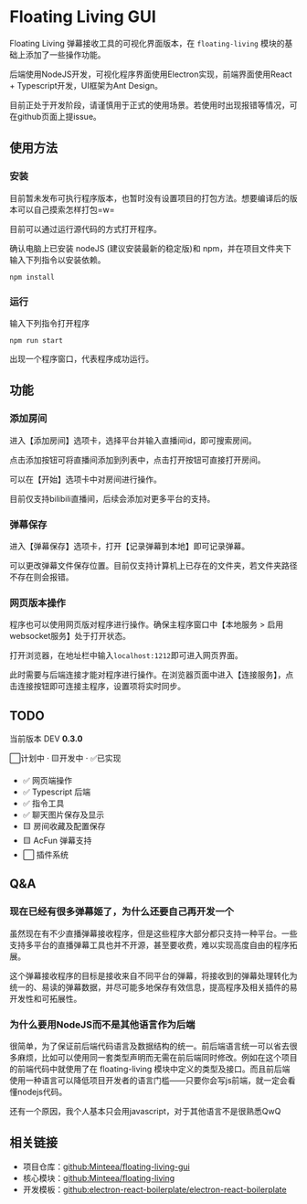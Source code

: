 # Floating Living GUI

Floating Living 弹幕接收工具的可视化界面版本，在 ```floating-living``` 模块的基础上添加了一些操作功能。

后端使用NodeJS开发，可视化程序界面使用Electron实现，前端界面使用React + Typescript开发，UI框架为Ant Design。

目前正处于开发阶段，请谨慎用于正式的使用场景。若使用时出现报错等情况，可在github页面上提issue。

## 使用方法

### 安装
目前暂未发布可执行程序版本，也暂时没有设置项目的打包方法。想要编译后的版本可以自己摸索怎样打包=w=

目前可以通过运行源代码的方式打开程序。

确认电脑上已安装 nodeJS (建议安装最新的稳定版)和 npm，并在项目文件夹下输入下列指令以安装依赖。

```
npm install
```

### 运行
输入下列指令打开程序
```
npm run start
```
出现一个程序窗口，代表程序成功运行。

## 功能

### 添加房间
进入【添加房间】选项卡，选择平台并输入直播间id，即可搜索房间。

点击添加按钮可将直播间添加到列表中，点击打开按钮可直接打开房间。

可以在【开始】选项卡中对房间进行操作。

目前仅支持bilibili直播间，后续会添加对更多平台的支持。

### 弹幕保存
进入【弹幕保存】选项卡，打开【记录弹幕到本地】即可记录弹幕。

可以更改弹幕文件保存位置。目前仅支持计算机上已存在的文件夹，若文件夹路径不存在则会报错。

### 网页版本操作
程序也可以使用网页版对程序进行操作。确保主程序窗口中【本地服务 > 启用websocket服务】处于打开状态。

打开浏览器，在地址栏中输入```localhost:1212```即可进入网页界面。

此时需要与后端连接才能对程序进行操作。在浏览器页面中进入【连接服务】，点击连接按钮即可连接主程序，设置项将实时同步。

## TODO
当前版本 DEV **0.3.0**

⬜计划中 · 🟨开发中 · ✅已实现
* ✅ 网页端操作
* ✅ Typescript 后端
* ✅ 指令工具
* ✅ 聊天图片保存及显示
* 🟨 房间收藏及配置保存
* 🟨 AcFun 弹幕支持
* ⬜ 插件系统

## Q&A
### 现在已经有很多弹幕姬了，为什么还要自己再开发一个
虽然现在有不少直播弹幕接收程序，但是这些程序大部分都只支持一种平台。一些支持多平台的直播弹幕工具也并不开源，甚至要收费，难以实现高度自由的程序拓展。

这个弹幕接收程序的目标是接收来自不同平台的弹幕，将接收到的弹幕处理转化为统一的、易读的弹幕数据，并尽可能多地保存有效信息，提高程序及相关插件的易开发性和可拓展性。

### 为什么要用NodeJS而不是其他语言作为后端
很简单，为了保证前后端代码语言及数据结构的统一。前后端语言统一可以省去很多麻烦，比如可以使用同一套类型声明而无需在前后端同时修改。例如在这个项目的前端代码中就使用了在 floating-living 模块中定义的类型及接口。而且前后端使用一种语言可以降低项目开发者的语言门槛——只要你会写js前端，就一定会看懂nodejs代码。

还有一个原因，我个人基本只会用javascript，对于其他语言不是很熟悉QwQ


## 相关链接
* 项目仓库：[github:Minteea/floating-living-gui](https://github.com/Minteea/floating-living-gui) 
* 核心模块：[github:Minteea/floating-living](https://github.com/Minteea/floating-living)
* 开发模板：[github:electron-react-boilerplate/electron-react-boilerplate](https://github.com/electron-react-boilerplate/electron-react-boilerplate)